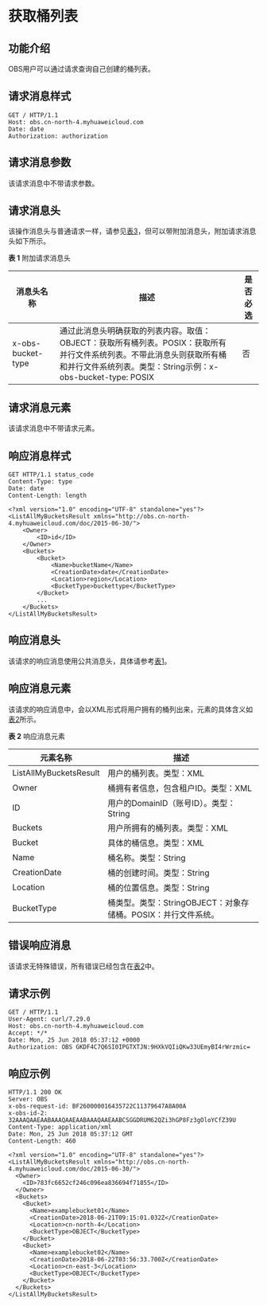 # 获取桶列表<a name="obs_04_0020"></a>

## 功能介绍<a name="section5584184924715"></a>

OBS用户可以通过请求查询自己创建的桶列表。

## 请求消息样式<a name="section65384058"></a>

```
GET / HTTP/1.1 
Host: obs.cn-north-4.myhuaweicloud.com
Date: date
Authorization: authorization
```

## 请求消息参数<a name="section51585610"></a>

该请求消息中不带请求参数。

## 请求消息头<a name="section61617313"></a>

该操作消息头与普通请求一样，请参见[表3](构造请求.md#table25197309)，但可以带附加消息头，附加请求消息头如下所示。

**表 1**  附加请求消息头

|**消息头名称**|**描述**|**是否必选**|
|--|--|--|
|x-obs-bucket-type|通过此消息头明确获取的列表内容。取值：OBJECT：获取所有桶列表。POSIX：获取所有并行文件系统列表。不带此消息头则获取所有桶和并行文件系统列表。类型：String示例：x-obs-bucket-type: POSIX|否|


## 请求消息元素<a name="section17684911"></a>

该请求消息中不带请求元素。

## 响应消息样式<a name="section24946477"></a>

```
GET HTTP/1.1 status_code
Content-Type: type
Date: date
Content-Length: length

<?xml version="1.0" encoding="UTF-8" standalone="yes"?> 
<ListAllMyBucketsResult xmlns="http://obs.cn-north-4.myhuaweicloud.com/doc/2015-06-30/"> 
    <Owner> 
        <ID>id</ID>
    </Owner> 
    <Buckets>
        <Bucket> 
            <Name>bucketName</Name> 
            <CreationDate>date</CreationDate>
            <Location>region</Location>
            <BucketType>buckettype</BucketType>
        </Bucket> 
        ... 
    </Buckets> 
</ListAllMyBucketsResult> 
```

## 响应消息头<a name="section23191709"></a>

该请求的响应消息使用公共消息头，具体请参考[表1](返回结果.md#d0e686)。

## 响应消息元素<a name="section7398790"></a>

该请求的响应消息中，会以XML形式将用户拥有的桶列出来，元素的具体含义如[表2](#table3679815894442)所示。

**表 2**  响应消息元素

|**元素名称**|**描述**|
|--|--|
|ListAllMyBucketsResult|用户的桶列表。类型：XML|
|Owner|桶拥有者信息，包含租户ID。类型：XML|
|ID|用户的DomainID（账号ID）。类型：String|
|Buckets|用户所拥有的桶列表。类型：XML|
|Bucket|具体的桶信息。类型：XML|
|Name|桶名称。类型：String|
|CreationDate|桶的创建时间。类型：String|
|Location|桶的位置信息。类型：String|
|BucketType|桶类型。类型：StringOBJECT：对象存储桶。POSIX：并行文件系统。|


## 错误响应消息<a name="section66589115"></a>

该请求无特殊错误，所有错误已经包含在[表2](错误码.md#d0e843)中。

## 请求示例<a name="section14482163815396"></a>

```
GET / HTTP/1.1
User-Agent: curl/7.29.0
Host: obs.cn-north-4.myhuaweicloud.com
Accept: */*
Date: Mon, 25 Jun 2018 05:37:12 +0000
Authorization: OBS GKDF4C7Q6SI0IPGTXTJN:9HXkVQIiQKw33UEmyBI4rWrzmic= 
```

## 响应示例<a name="section76081155815"></a>

```
HTTP/1.1 200 OK
Server: OBS
x-obs-request-id: BF260000016435722C11379647A8A00A
x-obs-id-2: 32AAAQAAEAABAAAQAAEAABAAAQAAEAABCSGGDRUM62QZi3hGP8Fz3gOloYCfZ39U
Content-Type: application/xml
Date: Mon, 25 Jun 2018 05:37:12 GMT
Content-Length: 460

<?xml version="1.0" encoding="UTF-8" standalone="yes"?>
<ListAllMyBucketsResult xmlns="http://obs.cn-north-4.myhuaweicloud.com/doc/2015-06-30/">
  <Owner>
    <ID>783fc6652cf246c096ea836694f71855</ID>
  </Owner>
  <Buckets>
    <Bucket>
      <Name>examplebucket01</Name>
      <CreationDate>2018-06-21T09:15:01.032Z</CreationDate>
      <Location>cn-north-4</Location>
      <BucketType>OBJECT</BucketType>
    </Bucket>
    <Bucket>
      <Name>examplebucket02</Name>
      <CreationDate>2018-06-22T03:56:33.700Z</CreationDate>
      <Location>cn-east-3</Location>
      <BucketType>OBJECT</BucketType>
    </Bucket>
  </Buckets>
</ListAllMyBucketsResult>
```

